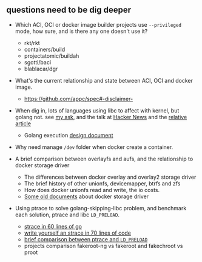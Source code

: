 questions need to be dig deeper
----

* Which ACI, OCI or docker image builder projects use `--privileged` mode, how sure, and is there any one doesn't use it?
	* rkt/rkt
	* containers/build
	* projectatomic/buildah
	* sgotti/baci
	* blablacar/dgr
* What's the current relationship and state between ACI, OCI and docker image.
	* https://github.com/appc/spec#-disclaimer-
* When dig in, lots of languages using libc to affect with kernel, but golang not. see [my ask](https://goo.gl/S4KJse), and the talk at [Hacker News](https://goo.gl/bFysCw) and the [relative article](https://goo.gl/1XmwtC)
	* Golang execution [design document](https://goo.gl/UY4vDB)
* Why need manage `/dev` folder when docker create a container.
* A brief comparison between overlayfs and aufs, and the relationship to docker storage driver
	* The differences between docker overlay and overlay2 storage driver
	* The brief history of other unionfs, devicemapper, btrfs and zfs
	* How does docker unionfs read and write, the io costs.
	* [Some old documents](https://git.io/vd17o) about docker storage driver

* Using ptrace to solve golang-skipping-libc problem, and benchmark each solution, ptrace and libc `LD_PRELOAD`.
	* [strace in 60 lines of go](https://hackernoon.com/strace-in-60-lines-of-go-b4b76e3ecd64)
	* [write yourself an strace in 70 lines of code](https://blog.nelhage.com/2010/08/write-yourself-an-strace-in-70-lines-of-code/)
	* [brief comparison between ptrace and `LD_PRELOAD`](https://fakeroot-ng.lingnu.com/index.php/Home_Page#Technical_differences_between_Fakeroot_and_Fakeroot-ng)
	* projects comparison fakeroot-ng vs fakeroot and fakechroot vs proot
